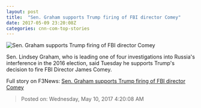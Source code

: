 ```yaml
---
layout: post
title:  "Sen. Graham supports Trump firing of FBI director Comey"
date: 2017-05-09 23:20:08Z
categories: cnn-com-top-stories
---
```


![Sen. Graham supports Trump firing of FBI director Comey](http://i2.cdn.cnn.com/cnnnext/dam/assets/170509131858-lindsey-graham-russia-yates-05-09-2017-super-tease.jpg)

Sen. Lindsey Graham, who is leading one of four investigations into Russia's interference in the 2016 election, said Tuesday he supports Trump's decision to fire FBI Director James Comey.


Full story on F3News: [Sen. Graham supports Trump firing of FBI director Comey](http://www.f3nws.com/n/PfdkxB)

> Posted on: Wednesday, May 10, 2017 4:20:08 AM
